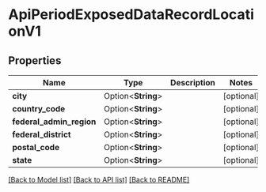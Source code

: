 # ApiPeriodExposedDataRecordLocationV1

## Properties

Name | Type | Description | Notes
------------ | ------------- | ------------- | -------------
**city** | Option<**String**> |  | [optional]
**country_code** | Option<**String**> |  | [optional]
**federal_admin_region** | Option<**String**> |  | [optional]
**federal_district** | Option<**String**> |  | [optional]
**postal_code** | Option<**String**> |  | [optional]
**state** | Option<**String**> |  | [optional]

[[Back to Model list]](../README.md#documentation-for-models) [[Back to API list]](../README.md#documentation-for-api-endpoints) [[Back to README]](../README.md)


